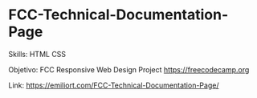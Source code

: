 # FCC-Technical-Documentation-Page
 
Skills: HTML CSS

Objetivo: FCC 
Responsive Web Design Project
https://freecodecamp.org

Link: https://emiliort.com/FCC-Technical-Documentation-Page/
